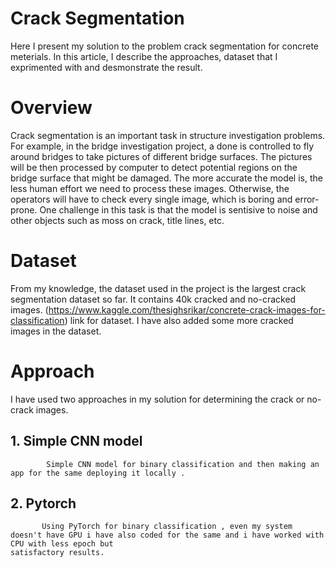 # Crack Segmentation

Here I present my solution to the problem crack segmentation for concrete meterials. In this article, I describe the approaches, dataset that I exprimented with and desmonstrate the result. 


# Overview

Crack segmentation is an important task in structure investigation problems. For example, in the bridge investigation project, a done is controlled to fly around bridges to take pictures of different bridge surfaces. The pictures will be then processed by computer to detect potential regions on the bridge surface that might be damaged. The more accurate the model is, the less human effort we need to process these images. Otherwise, the operators will have to check every single image, which is boring and error-prone. One challenge in this task is that the model is sentisive to noise and other objects such as moss on crack, title lines, etc.


# Dataset

From my knowledge, the dataset used in the project is the largest crack segmentation dataset so far. It contains 40k cracked and no-cracked images.
(https://www.kaggle.com/thesighsrikar/concrete-crack-images-for-classification) link for dataset. I have also added some more cracked images in the dataset.


# Approach

I have used two approaches in my solution for determining the crack or no-crack images.

##  1. Simple CNN model 
            Simple CNN model for binary classification and then making an app for the same deploying it locally .
            
##  2. Pytorch
           Using PyTorch for binary classification , even my system doesn't have GPU i have also coded for the same and i have worked with CPU with less epoch but                                    satisfactory results.
